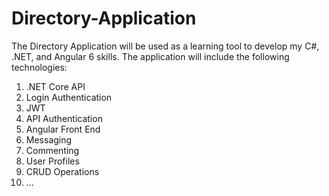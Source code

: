 # Directory-Application

The Directory Application will be used as a learning tool to develop my C#, .NET, and Angular 6 skills.  The application will include the following technologies: 
1) .NET Core API 
2) Login Authentication
2) JWT 
3) API Authentication
3) Angular Front End
4) Messaging 
5) Commenting
6) User Profiles 
7) CRUD Operations 
8) ... 


